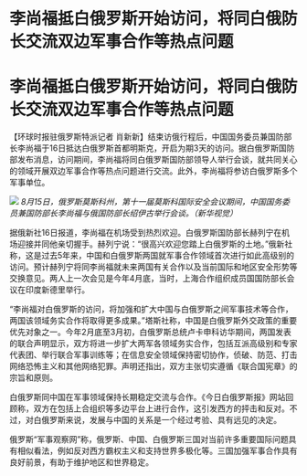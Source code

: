 # 李尚福抵白俄罗斯开始访问，将同白俄防长交流双边军事合作等热点问题

# 李尚福抵白俄罗斯开始访问，将同白俄防长交流双边军事合作等热点问题

【环球时报驻俄罗斯特派记者
肖新新】结束访俄行程后，中国国务委员兼国防部长李尚福于16日抵达白俄罗斯首都明斯克，开启为期3天的访问。据白俄罗斯国防部发布消息，访问期间，李尚福将同白俄罗斯国防部领导人举行会谈，就共同关心的领域开展双边军事合作等热点问题进行交流。此外，李尚福将参访白俄罗斯多个军事单位。

![](https://inews.gtimg.com/om_bt/OTeQu3E8DvuzPkuloX0iHj0UCZXC9KZR1CnQdi7hRl8DsAA/1000)
_8月15日，俄罗斯莫斯科州，第十一届莫斯科国际安全会议期间，中国国务委员兼国防部长李尚福与俄国防部长绍伊古举行会谈。（新华视觉）_

据俄新社16日报道，李尚福在机场受到热烈欢迎。白俄罗斯国防部长赫列宁在机场迎接并同他亲切握手。赫列宁说：“很高兴欢迎您踏上白俄罗斯的土地。”俄新社称，这是过去5年来，中国和白俄罗斯两国就军事合作领域首次进行如此高级别的访问。预计赫列宁将同李尚福就未来两国有关合作以及当前国际和地区安全形势等交换意见。两人上一次会见是今年4月底，当时，上海合作组织成员国国防部长会议在印度新德里举行。

“李尚福对白俄罗斯的访问，将加强和扩大中国与白俄罗斯之间军事技术等合作，两国该领域务实合作将取得更多成果。”塔斯社称，中国是白俄罗斯外交政策的重要优先对象之一。今年2月底至3月初，白俄罗斯总统卢卡申科访华期间，两国发表的联合声明显示，双方将进一步扩大两军各领域务实合作，包括互派高级别和专家代表团、举行联合军事训练等；在信息安全领域保持密切协作，侦破、防范、打击网络恐怖主义和其他网络犯罪。声明还指出，双方主张切实遵循《联合国宪章》的宗旨和原则。

白俄罗斯同中国在军事领域保持长期稳定交流与合作。《今日白俄罗斯报》网站回顾称，双方在包括上合组织等多边平台上进行合作，这引发西方的抨击和反对。不过，对白俄罗斯来说，发展与中国的关系是一个经过考验、具有远见的决定。

俄罗斯“军事观察网”称，俄罗斯、中国、白俄罗斯三国对当前许多重要国际问题具有相似看法，例如反对西方霸权主义和支持世界多极化等。三国加强军事合作具有良好前景，有助于维护地区和世界稳定。

